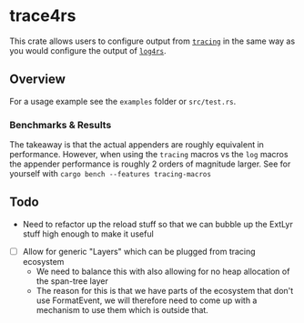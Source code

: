# trace4rs

This crate allows users to configure output from
[`tracing`](docs.rs/tracing) in the same way as you would configure the
output of [`log4rs`](docs.rs/log4rs).

## Overview

For a usage example see the `examples` folder or `src/test.rs`.

### Benchmarks & Results

The takeaway is that the actual appenders are roughly equivalent in
performance. However, when using the `tracing` macros vs the `log` macros
the appender performance is roughly 2 orders of magnitude larger.
See for yourself with `cargo bench --features tracing-macros`


## Todo

- Need to refactor up the reload stuff so that we can bubble up the ExtLyr stuff high enough to make it useful
- [ ] Allow for generic "Layers" which can be plugged from tracing ecosystem
  - We need to balance this with also allowing for no heap allocation of the span-tree layer
  - The reason for this is that we have parts of the ecosystem that don't use FormatEvent, we will therefore need to come up with a mechanism to use them which is outside that.
